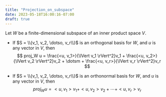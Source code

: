 ```yaml
---
title: "Projection_on_subspace"
date: 2023-05-18T16:00:16-07:00
draft: true
---
```


Let $W$ be a finite-dimensional subspace of an inner product space $V$.

- If $S = \\{v_1, v_2, \dotso, v_r\\}$ is an orthogonal basis for $W$, and $u$ is any vector in $V$, then
$$
proj_W u = \frac{<u, v_1>}{\lVert v_1 \rVert^2}v_1 + \frac{<u, v_2>}{\lVert v_2 \rVert^2}v_2 + \dotsm + \frac{<u, v_r>}{\lVert v_r \rVert^2}v_r
$$


- If $S = \\{v_1, v_2, \dotso, v_r\\}$ is an orthonormal basis for $W$, and $u$ is any vector in $V$, then
$$
proj_W u = <u, v_1>v_1 + <u, v_2>v_2 + \dotsm + <u, v_r>v_r
$$